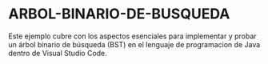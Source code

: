 # ARBOL-BINARIO-DE-BUSQUEDA
Este ejemplo cubre con los aspectos esenciales para implementar y probar un árbol binario de búsqueda (BST) en el lenguaje de programacion de Java dentro de Visual Studio Code.
